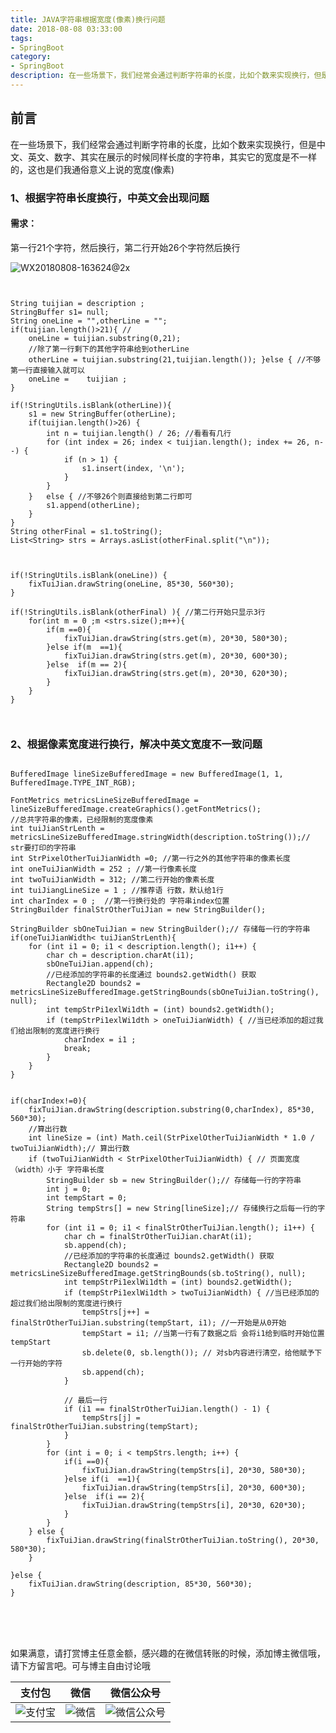 ```yaml
---
title: JAVA字符串根据宽度(像素)换行问题
date: 2018-08-08 03:33:00
tags: 
- SpringBoot
category: 
- SpringBoot
description: 在一些场景下，我们经常会通过判断字符串的长度，比如个数来实现换行，但是中文、英文、数字、其实在展示的时候同样长度的字符串，其实它的宽度是不一样的，这也是们我通俗意义上说的宽度(像素)
---
```

<!-- image url 
https://raw.githubusercontent.com/HealerJean123/HealerJean123.github.io/master/blogImages
　　首行缩进
<font color="red">  </font>
-->

## 前言

在一些场景下，我们经常会通过判断字符串的长度，比如个数来实现换行，但是中文、英文、数字、其实在展示的时候同样长度的字符串，其实它的宽度是不一样的，这也是们我通俗意义上说的宽度(像素)

### 1、根据字符串长度换行，中英文会出现问题

#### 需求：

第一行21个字符，然后换行，第二行开始26个字符然后换行

![WX20180808-163624@2x](https://raw.githubusercontent.com/HealerJean123/HealerJean123.github.io/master/blogImages/WX20180808-163624@2x.png)

```


String tuijian = description ;
StringBuffer s1= null;
String oneLine = "",otherLine = "";
if(tuijian.length()>21){ //
    oneLine = tuijian.substring(0,21);
    //除了第一行剩下的其他字符串给到otherLine
    otherLine = tuijian.substring(21,tuijian.length()); }else { //不够第一行直接输入就可以
    oneLine =    tuijian ;
}

if(!StringUtils.isBlank(otherLine)){
    s1 = new StringBuffer(otherLine);
    if(tuijian.length()>26) {
        int n = tuijian.length() / 26; //看看有几行
        for (int index = 26; index < tuijian.length(); index += 26, n--) {
            if (n > 1) {
                s1.insert(index, '\n');
            }
        }
    }   else { //不够26个则直接给到第二行即可
        s1.append(otherLine);
    }
}
String otherFinal = s1.toString();
List<String> strs = Arrays.asList(otherFinal.split("\n"));



if(!StringUtils.isBlank(oneLine)) {
    fixTuiJian.drawString(oneLine, 85*30, 560*30);
}

if(!StringUtils.isBlank(otherFinal) ){ //第二行开始只显示3行
    for(int m = 0 ;m <strs.size();m++){
        if(m ==0){
            fixTuiJian.drawString(strs.get(m), 20*30, 580*30);
        }else if(m  ==1){
            fixTuiJian.drawString(strs.get(m), 20*30, 600*30);
        }else  if(m == 2){
            fixTuiJian.drawString(strs.get(m), 20*30, 620*30);
        }
    }
}



```




### 2、根据像素宽度进行换行，解决中英文宽度不一致问题


```

BufferedImage lineSizeBufferedImage = new BufferedImage(1, 1, BufferedImage.TYPE_INT_RGB);

FontMetrics metricsLineSizeBufferedImage = lineSizeBufferedImage.createGraphics().getFontMetrics();
//总共字符串的像素，已经限制的宽度像素
int tuiJianStrLenth = metricsLineSizeBufferedImage.stringWidth(description.toString());// str要打印的字符串
int StrPixelOtherTuiJianWidth =0; //第一行之外的其他字符串的像素长度
int oneTuiJianWidth = 252 ; //第一行像素长度
int twoTuiJianWidth = 312; //第二行开始的像素长度
int tuiJiangLineSize = 1 ; //推荐语 行数，默认给1行
int charIndex = 0 ;  //第一行换行处的 字符串index位置
StringBuilder finalStrOtherTuiJian = new StringBuilder();

StringBuilder sbOneTuiJian = new StringBuilder();// 存储每一行的字符串
if(oneTuiJianWidth< tuiJianStrLenth){
    for (int i1 = 0; i1 < description.length(); i1++) {
        char ch = description.charAt(i1);
        sbOneTuiJian.append(ch);
        //已经添加的字符串的长度通过 bounds2.getWidth() 获取
        Rectangle2D bounds2 = metricsLineSizeBufferedImage.getStringBounds(sbOneTuiJian.toString(), null);
        int tempStrPi1exlWi1dth = (int) bounds2.getWidth();
        if (tempStrPi1exlWi1dth > oneTuiJianWidth) { //当已经添加的超过我们给出限制的宽度进行换行
            charIndex = i1 ;
            break;
        }
    }
}


if(charIndex!=0){
    fixTuiJian.drawString(description.substring(0,charIndex), 85*30, 560*30);
    //算出行数
    int lineSize = (int) Math.ceil(StrPixelOtherTuiJianWidth * 1.0 / twoTuiJianWidth);// 算出行数
    if (twoTuiJianWidth < StrPixelOtherTuiJianWidth) { // 页面宽度（width）小于 字符串长度
        StringBuilder sb = new StringBuilder();// 存储每一行的字符串
        int j = 0;
        int tempStart = 0;
        String tempStrs[] = new String[lineSize];// 存储换行之后每一行的字符串
        for (int i1 = 0; i1 < finalStrOtherTuiJian.length(); i1++) {
            char ch = finalStrOtherTuiJian.charAt(i1);
            sb.append(ch);
            //已经添加的字符串的长度通过 bounds2.getWidth() 获取
            Rectangle2D bounds2 = metricsLineSizeBufferedImage.getStringBounds(sb.toString(), null);
            int tempStrPi1exlWi1dth = (int) bounds2.getWidth();
            if (tempStrPi1exlWi1dth > twoTuiJianWidth) { //当已经添加的超过我们给出限制的宽度进行换行
                tempStrs[j++] = finalStrOtherTuiJian.substring(tempStart, i1); //一开始是从0开始
                tempStart = i1; //当第一行有了数据之后 会将i1给到临时开始位置 tempStart
                sb.delete(0, sb.length()); // 对sb内容进行清空，给他赋予下一行开始的字符
                sb.append(ch);
            }

            // 最后一行
            if (i1 == finalStrOtherTuiJian.length() - 1) {
                tempStrs[j] = finalStrOtherTuiJian.substring(tempStart);
            }
        }
        for (int i = 0; i < tempStrs.length; i++) {
            if(i ==0){
                fixTuiJian.drawString(tempStrs[i], 20*30, 580*30);
            }else if(i  ==1){
                fixTuiJian.drawString(tempStrs[i], 20*30, 600*30);
            }else  if(i == 2){
                fixTuiJian.drawString(tempStrs[i], 20*30, 620*30);
            }
        }
    } else {
        fixTuiJian.drawString(finalStrOtherTuiJian.toString(), 20*30, 580*30);
    }

}else {
    fixTuiJian.drawString(description, 85*30, 560*30);
}


```



<br/><br/><br/>
如果满意，请打赏博主任意金额，感兴趣的在微信转账的时候，添加博主微信哦， 请下方留言吧。可与博主自由讨论哦

|支付包 | 微信|微信公众号|
|:-------:|:-------:|:------:|
|![支付宝](https://raw.githubusercontent.com/HealerJean123/HealerJean123.github.io/master/assets/img/tctip/alpay.jpg) | ![微信](https://raw.githubusercontent.com/HealerJean123/HealerJean123.github.io/master/assets/img/tctip/weixin.jpg)|![微信公众号](https://raw.githubusercontent.com/HealerJean123/HealerJean123.github.io/master/assets/img/my/qrcode_for_gh_a23c07a2da9e_258.jpg)|




<!-- Gitalk 评论 start  -->

<link rel="stylesheet" href="https://unpkg.com/gitalk/dist/gitalk.css">
<script src="https://unpkg.com/gitalk@latest/dist/gitalk.min.js"></script> 
<div id="gitalk-container"></div>    
 <script type="text/javascript">
    var gitalk = new Gitalk({
		clientID: `1d164cd85549874d0e3a`,
		clientSecret: `527c3d223d1e6608953e835b547061037d140355`,
		repo: `HealerJean123.github.io`,
		owner: 'HealerJean123',
		admin: ['HealerJean123'],
		id: '9T2O4tTJwiBRXh99',
    });
    gitalk.render('gitalk-container');
</script> 

<!-- Gitalk end -->

